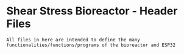 # Shear Stress Bioreactor - Header Files
    All files in here are intended to define the many functionalities/functions/programs of the bioreactor and ESP32